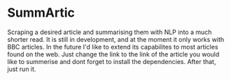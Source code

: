 # SummArtic
Scraping a desired article and summarising them with NLP into a much shorter read.
It is still in development, and at the moment it only works with BBC articles. In the future I'd like to extend its capabilites to most articles found on the web.
Just change the link to the link of the article you would like to summerise and dont forget to install the dependencies. 
After that, just run it.
